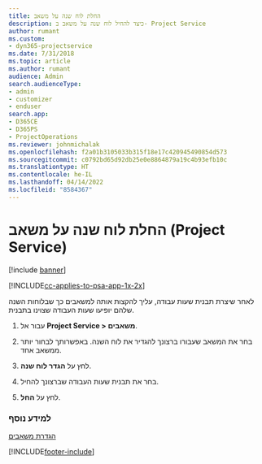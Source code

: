 ```yaml
---
title: החלת לוח שנה על משאב
description: כיצד להחיל לוח שנה על משאב ב- Project Service
author: rumant
ms.custom:
- dyn365-projectservice
ms.date: 7/31/2018
ms.topic: article
ms.author: rumant
audience: Admin
search.audienceType:
- admin
- customizer
- enduser
search.app:
- D365CE
- D365PS
- ProjectOperations
ms.reviewer: johnmichalak
ms.openlocfilehash: f2a01b3105033b315f18e17c420945490854d573
ms.sourcegitcommit: c0792bd65d92db25e0e8864879a19c4b93efb10c
ms.translationtype: HT
ms.contentlocale: he-IL
ms.lasthandoff: 04/14/2022
ms.locfileid: "8584367"
---
```

# <a name="apply-a-calendar-to-a-resource-project-service"></a>החלת לוח שנה על משאב (Project Service)

[!include [banner](../includes/psa-now-project-operations.md)]

[!INCLUDE[cc-applies-to-psa-app-1x-2x](../includes/cc-applies-to-psa-app-1x-2x.md)]

לאחר שיצרת תבנית שעות עבודה, עליך להקצות אותה למשאבים כך שבלוחות השנה שלהם יופיעו שעות העבודה שצוינו בתבנית.  
  
1.  עבור אל **Project Service > משאבים**.  
  
2.  בחר את המשאב שעבורו ברצונך להגדיר את לוח השנה. באפשרותך לבחור יותר ממשאב אחד.  
  
3.  לחץ על **הגדר לוח שנה**.  
  
4.  בחר את תבנית שעות העבודה שברצונך להחיל.  
  
5.  לחץ על **החל**.  
  
### <a name="see-also"></a>למידע נוסף  
 [הגדרת משאבים](../psa/set-up-resources.md)


[!INCLUDE[footer-include](../includes/footer-banner.md)]
